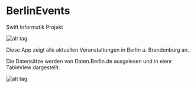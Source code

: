 # BerlinEvents
Swift Informatik Projekt

![alt tag](http://i.imgur.com/eOkOxzb.png?1)


Diese App zeigt alle aktuellen Veranstaltungen in Berlin u. Brandenburg an.

Die Datensätze werden von Daten.Berlin.de ausgelesen und in eienr TableView dargestellt.

![alt tag](http://i.imgur.com/JwW58Sb.png)
